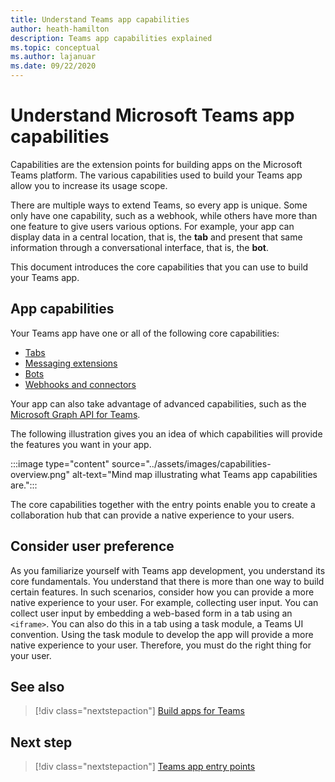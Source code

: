 ```yaml
---
title: Understand Teams app capabilities
author: heath-hamilton
description: Teams app capabilities explained
ms.topic: conceptual
ms.author: lajanuar
ms.date: 09/22/2020
---
```


# Understand Microsoft Teams app capabilities

Capabilities are the extension points for building apps on the Microsoft Teams platform. The various capabilities used to build your Teams app allow you to increase its usage scope.

There are multiple ways to extend Teams, so every app is unique. Some only have one capability, such as a webhook, while others have more than one feature to give users various options. For example, your app can display data in a central location, that is, the **tab** and present that same information through a conversational interface, that is, the **bot**.

This document introduces the core capabilities  that you can use to build your Teams app.

## App capabilities

Your Teams app have one or all of the following core capabilities:

* [Tabs](../tabs/what-are-tabs.md)
* [Messaging extensions](../messaging-extensions/what-are-messaging-extensions.md)
* [Bots](../bots/what-are-bots.md)
* [Webhooks and connectors](../webhooks-and-connectors/what-are-webhooks-and-connectors.md)

Your app can also take advantage of advanced capabilities, such as the [Microsoft Graph API for Teams](https://docs.microsoft.com/graph/teams-concept-overview).

The following illustration gives you an idea of which capabilities will provide the features you want in your app.

:::image type="content" source="../assets/images/capabilities-overview.png" alt-text="Mind map illustrating what Teams app capabilities are.":::

The core capabilities together with the entry points enable you to create a collaboration hub that can provide a native experience to your users. 

## Consider user preference

As you familiarize yourself with Teams app development, you understand its core fundamentals. You understand that there is more than one way to build certain features. In such scenarios, consider how you can provide a more native experience to your user.
For example, collecting user input. You can collect user input by embedding a web-based form in a tab using an `<iframe>`. You can also do this in a tab using a task module, a Teams UI convention. Using the task module to develop the app will provide a more native experience to your user. Therefore, you must do the right thing for your user.

## See also

> [!div class="nextstepaction"]
> [Build apps for Teams](../overview.md)
## Next step

> [!div class="nextstepaction"]
> [Teams app entry points](../concepts/extensibility-points.md)
